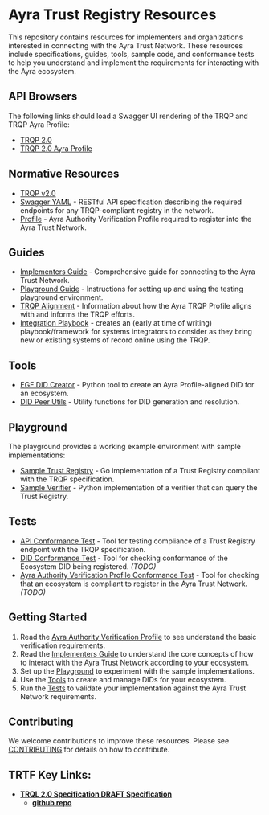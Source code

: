 # Ayra Trust Registry Resources

This repository contains resources for implementers and organizations interested in connecting with the Ayra Trust Network. These resources include specifications, guides, tools, sample code, and conformance tests to help you understand and implement the requirements for interacting with the Ayra ecosystem.

## API Browsers

The following links should load a Swagger UI rendering of the TRQP and TRQP Ayra Profile:
* [TRQP 2.0](https://petstore.swagger.io/?url=https://raw.githubusercontent.com/ayraforum/ayra-trust-registry-resources/main/trqp_swagger.yaml) 
* [TRQP 2.0 Ayra Profile](https://petstore.swagger.io/?url=https://raw.githubusercontent.com/ayraforum/ayra-trust-registry-resources/main/trqp_ayra_profile_swagger.yaml)


## Normative Resources

* [TRQP v2.0](https://trustoverip.github.io/tswg-trust-registry-protocol/)
* [Swagger YAML](./swagger.yaml) - RESTful API specification describing the required endpoints for any TRQP-compliant registry in the network.
* [Profile](./profile.md) - Ayra Authority Verification Profile required to register into the Ayra Trust Network.



## Guides

* [Implementers Guide](./guides/implementers_guide.md) - Comprehensive guide for connecting to the Ayra Trust Network.
* [Playground Guide](./playground/playground.md) - Instructions for setting up and using the testing playground environment.
* [TRQP Alignment](./trqp/README.md) - Information about how the Ayra TRQP Profile aligns with and informs the TRQP efforts. 
* [Integration Playbook](./guides/integration_playbook.md) - creates an (early at time of writing) playbook/framework for systems integrators to consider as they bring new or existing systems of record online using the TRQP.


## Tools

* [EGF DID Creator](./tools/did_creator_ui.py) - Python tool to create an Ayra Profile-aligned DID for an ecosystem.
* [DID Peer Utils](./tools/did_peer_utils.py) - Utility functions for DID generation and resolution.

## Playground

The playground provides a working example environment with sample implementations:

* [Sample Trust Registry](./playground/trust-registry/) - Go implementation of a Trust Registry compliant with the TRQP specification.
* [Sample Verifier](./playground/verifier/) - Python implementation of a verifier that can query the Trust Registry.

## Tests

* [API Conformance Test](./tests/api_conformance_test.py) - Tool for testing compliance of a Trust Registry endpoint with the TRQP specification.
* [DID Conformance Test](./tests/did_conformance_test.py) - Tool for checking conformance of the Ecosystem DID being registered. *(TODO)*
* [Ayra Authority Verification Profile Conformance Test](./tests/authority_profile_test.py) - Tool for checking that an ecosystem is compliant to register in the Ayra Trust Network. *(TODO)*

## Getting Started

1. Read the [Ayra Authority Verification Profile](https://ayraforum.github.io/ayra-trust-registry-resources/) to see understand the basic verification requirements. 
2. Read the [Implementers Guide](./guides/implementers_guide.md) to understand the core concepts of how to interact with the Ayra Trust Network according to your ecosystem. 
3. Set up the [Playground](./playground/playground.md) to experiment with the sample implementations.
4. Use the [Tools](./tools/) to create and manage DIDs for your ecosystem.
5. Run the [Tests](./tests/) to validate your implementation against the Ayra Trust Network requirements.

## Contributing

We welcome contributions to improve these resources. Please see [CONTRIBUTING](./CONTRIBUTING) for details on how to contribute.

## TRTF Key Links:

- [**TRQL 2.0 Specification DRAFT Specification**](https://trustoverip.github.io/tswg-trust-registry-protocol/)
  - [**github repo**](https://github.com/trustoverip/tswg-trust-registry-protocol/tree/main)